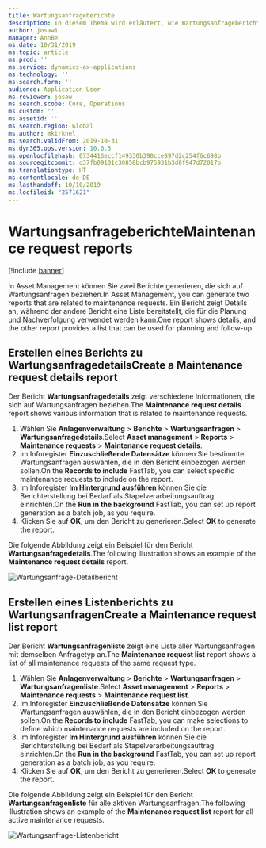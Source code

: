 ```yaml
---
title: Wartungsanfrageberichte
description: In diesem Thema wird erläutert, wie Wartungsanfrageberichte in Asset Management erstellt werden.
author: josaw1
manager: AnnBe
ms.date: 10/31/2019
ms.topic: article
ms.prod: ''
ms.service: dynamics-ax-applications
ms.technology: ''
ms.search.form: ''
audience: Application User
ms.reviewer: josaw
ms.search.scope: Core, Operations
ms.custom: ''
ms.assetid: ''
ms.search.region: Global
ms.author: mkirknel
ms.search.validFrom: 2019-10-31
ms.dyn365.ops.version: 10.0.5
ms.openlocfilehash: 0734416eccf149330b390cce897d2c254f6c698b
ms.sourcegitcommit: d37fb09101c30858bcb975931b3d8f947d72017b
ms.translationtype: HT
ms.contentlocale: de-DE
ms.lasthandoff: 10/10/2019
ms.locfileid: "2571621"
---
```

# <a name="maintenance-request-reports"></a><span data-ttu-id="c2c37-103">Wartungsanfrageberichte</span><span class="sxs-lookup"><span data-stu-id="c2c37-103">Maintenance request reports</span></span>

[!include [banner](../../includes/banner.md)]

 

<span data-ttu-id="c2c37-104">In Asset Management können Sie zwei Berichte generieren, die sich auf Wartungsanfragen beziehen.</span><span class="sxs-lookup"><span data-stu-id="c2c37-104">In Asset Management, you can generate two reports that are related to maintenance requests.</span></span> <span data-ttu-id="c2c37-105">Ein Bericht zeigt Details an, während der andere Bericht eine Liste bereitstellt, die für die Planung und Nachverfolgung verwendet werden kann.</span><span class="sxs-lookup"><span data-stu-id="c2c37-105">One report shows details, and the other report provides a list that can be used for planning and follow-up.</span></span>

## <a name="create-a-maintenance-request-details-report"></a><span data-ttu-id="c2c37-106">Erstellen eines Berichts zu Wartungsanfragedetails</span><span class="sxs-lookup"><span data-stu-id="c2c37-106">Create a Maintenance request details report</span></span>

<span data-ttu-id="c2c37-107">Der Bericht **Wartungsanfragedetails** zeigt verschiedene Informationen, die sich auf Wartungsanfragen beziehen.</span><span class="sxs-lookup"><span data-stu-id="c2c37-107">The **Maintenance request details** report shows various information that is related to maintenance requests.</span></span>

1. <span data-ttu-id="c2c37-108">Wählen Sie **Anlagenverwaltung** \> **Berichte** \> **Wartungsanfragen** \> **Wartungsanfragedetails**.</span><span class="sxs-lookup"><span data-stu-id="c2c37-108">Select **Asset management** \> **Reports** \> **Maintenance requests** \> **Maintenance request details**.</span></span>
2. <span data-ttu-id="c2c37-109">Im Inforegister **Einzuschließende Datensätze** können Sie bestimmte Wartungsanfragen auswählen, die in den Bericht einbezogen werden sollen.</span><span class="sxs-lookup"><span data-stu-id="c2c37-109">On the **Records to include** FastTab, you can select specific maintenance requests to include on the report.</span></span>
3. <span data-ttu-id="c2c37-110">Im Inforegister **Im Hintergrund ausführen** können Sie die Berichterstellung bei Bedarf als Stapelverarbeitungsauftrag einrichten.</span><span class="sxs-lookup"><span data-stu-id="c2c37-110">On the **Run in the background** FastTab, you can set up report generation as a batch job, as you require.</span></span>
4. <span data-ttu-id="c2c37-111">Klicken Sie auf **OK**, um den Bericht zu generieren.</span><span class="sxs-lookup"><span data-stu-id="c2c37-111">Select **OK** to generate the report.</span></span>

<span data-ttu-id="c2c37-112">Die folgende Abbildung zeigt ein Beispiel für den Bericht **Wartungsanfragedetails**.</span><span class="sxs-lookup"><span data-stu-id="c2c37-112">The following illustration shows an example of the **Maintenance request details** report.</span></span>

![Wartungsanfrage-Detailbericht](media/09-manage-maintenance-requests.png)

## <a name="create-a-maintenance-request-list-report"></a><span data-ttu-id="c2c37-114">Erstellen eines Listenberichts zu Wartungsanfragen</span><span class="sxs-lookup"><span data-stu-id="c2c37-114">Create a Maintenance request list report</span></span>

<span data-ttu-id="c2c37-115">Der Bericht **Wartungsanfragenliste** zeigt eine Liste aller Wartungsanfragen mit demselben Anfragetyp an.</span><span class="sxs-lookup"><span data-stu-id="c2c37-115">The **Maintenance request list** report shows a list of all maintenance requests of the same request type.</span></span>

1. <span data-ttu-id="c2c37-116">Wählen Sie **Anlagenverwaltung** \> **Berichte** \> **Wartungsanfragen** \> **Wartungsanfragenliste**.</span><span class="sxs-lookup"><span data-stu-id="c2c37-116">Select **Asset management** \> **Reports** \> **Maintenance requests** \> **Maintenance request list**.</span></span>
2. <span data-ttu-id="c2c37-117">Im Inforegister **Einzuschließende Datensätze** können Sie Wartungsanfragen auswählen, die in den Bericht einbezogen werden sollen.</span><span class="sxs-lookup"><span data-stu-id="c2c37-117">On the **Records to include** FastTab, you can make selections to define which maintenance requests are included on the report.</span></span>
3. <span data-ttu-id="c2c37-118">Im Inforegister **Im Hintergrund ausführen** können Sie die Berichterstellung bei Bedarf als Stapelverarbeitungsauftrag einrichten.</span><span class="sxs-lookup"><span data-stu-id="c2c37-118">On the **Run in the background** FastTab, you can set up report generation as a batch job, as you require.</span></span>
4. <span data-ttu-id="c2c37-119">Klicken Sie auf **OK**, um den Bericht zu generieren.</span><span class="sxs-lookup"><span data-stu-id="c2c37-119">Select **OK** to generate the report.</span></span>

<span data-ttu-id="c2c37-120">Die folgende Abbildung zeigt ein Beispiel für den Bericht **Wartungsanfragenliste** für alle aktiven Wartungsanfragen.</span><span class="sxs-lookup"><span data-stu-id="c2c37-120">The following illustration shows an example of the **Maintenance request list** report for all active maintenance requests.</span></span>

![Wartungsanfrage-Listenbericht](media/10-manage-maintenance-requests.png)
